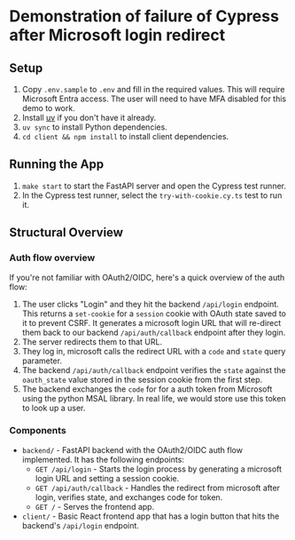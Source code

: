 # Demonstration of failure of Cypress after Microsoft login redirect

## Setup

1. Copy `.env.sample` to `.env` and fill in the required values. This will require Microsoft Entra access. The user will need to have MFA disabled for this demo to work.
2. Install [uv](https://docs.astral.sh/uv/getting-started/installation/) if you don't have it already.
3. `uv sync` to install Python dependencies.
4. `cd client && npm install` to install client dependencies.

## Running the App

1. `make start` to start the FastAPI server and open the Cypress test runner.
2. In the Cypress test runner, select the `try-with-cookie.cy.ts` test to run it.

## Structural Overview

### Auth flow overview

If you're not familiar with OAuth2/OIDC, here's a quick overview of the auth flow:

1. The user clicks "Login" and they hit the backend `/api/login` endpoint. This returns a `set-cookie` for a `session` cookie with OAuth state saved to it
to prevent CSRF. It generates a microsoft login URL that will re-direct them back to our backend `/api/auth/callback` endpoint after they login.
2. The server redirects them to that URL.
3. They log in, microsoft calls the redirect URL with a `code` and `state` query parameter.
4. The backend `/api/auth/callback` endpoint verifies the `state` against the `oauth_state` value stored in the session cookie from the first step.
5. The backend exchanges the `code` for for a auth token from Microsoft using the python MSAL library. In real life, we would store use this token to look up a user.

### Components

- `backend/` - FastAPI backend with the OAuth2/OIDC auth flow implemented. It has the following endpoints:
  - `GET /api/login` - Starts the login process by generating a microsoft login URL and setting a session cookie.
  - `GET /api/auth/callback` - Handles the redirect from microsoft after login, verifies state, and exchanges code for token.
  - `GET /` - Serves the frontend app.
- `client/` - Basic React frontend app that has a login button that hits the backend's `/api/login` endpoint.
